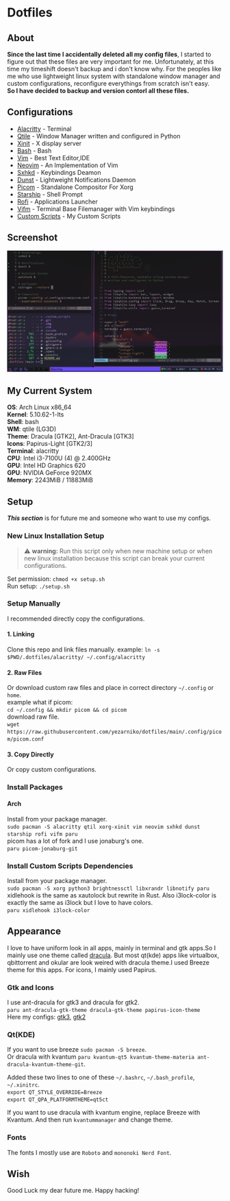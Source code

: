 # Dotfiles

## About

**Since the last time I accidentally deleted all my config files**, I started to figure out that these files are very important for me. Unfortunately, at this time my timeshift doesn't backup and i don't know why. For the peoples like me who use lightweight linux system with standalone window manager and custom configurations, reconfigure everythings from scratch isn't easy.  
**So I have decided to backup and version contorl all these files.**  



## Configurations
- [Alacritty](.config/alacritty/alacritty.yml) - Terminal  
- [Qtile](.config/qtile/config.py) - Window Manager written and configured in Python  
- [Xinit](.xinitrc) - X display server  
- [Bash](.bashrc) - Bash  
- [Vim](.vimrc) - Best Text Editor,IDE  
- [Neovim](.config/nvim/init.vim) - An Implementation of Vim  
- [Sxhkd](.config/sxhkd/sxhkdrc) - Keybindings Deamon  
- [Dunst](.config/dunst/dunstrc) - Lightweight Notifications Daemon  
- [Picom](.config/picom/picom.conf) - Standalone Compositor For Xorg  
- [Starship](.config/starship.toml) - Shell Prompt  
- [Rofi](.config/rofi/config.rasi) - Applications Launcher  
- [Vifm](.config/vifm/vifmrc) - Terminal Base Filemanager with Vim keybindings  
- [Custom Scripts](.custom_scripts) - My Custom Scripts  



## Screenshot
![screenshot1](screenshot.png?raw=true)

## My Current System
**OS**: Arch Linux x86_64  
**Kernel**: 5.10.62-1-lts  
**Shell**: bash  
**WM**: qtile (LG3D)  
**Theme**: Dracula [GTK2], Ant-Dracula [GTK3]  
**Icons**: Papirus-Light [GTK2/3]  
**Terminal**: alacritty  
**CPU**: Intel i3-7100U (4) @ 2.400GHz  
**GPU**: Intel HD Graphics 620  
**GPU**: NVIDIA GeForce 920MX  
**Memory**: 2243MiB / 11883MiB  

## Setup
***This section*** is for future me and someone who want to use my configs.

### New Linux Installation Setup

>:warning: **warning:** Run this script only when new machine setup or when new linux installation because this script can break your current configurations.

Set permission: `chmod +x setup.sh`  
Run setup: `./setup.sh`  

### Setup Manually
I recommended directly copy the configurations.
#### 1. Linking
Clone this repo and link files manually. example: `ln -s $PWD/.dotfiles/alacritty/ ~/.config/alacritty`
#### 2. Raw Files
Or download custom raw files and place in correct directory `~/.config` or `home`.  
example what if picom:  
`cd ~/.config && mkdir picom && cd picom`  
download raw file.  
`wget https://raw.githubusercontent.com/yezarniko/dotfiles/main/.config/picom/picom.conf`
#### 3. Copy Directly
Or copy custom configurations.  

### Install Packages
#### Arch
  Install from your package manager.  
  `sudo pacman -S alacritty qtil xorg-xinit vim neovim sxhkd dunst starship rofi vifm paru`  
  picom has a lot of fork and I use jonaburg's one.  
  `paru picom-jonaburg-git`  


### Install Custom Scripts Dependencies

Install from your package manager.  
`sudo pacman -S xorg python3 brightnessctl libxrandr libnotify paru`  
xidlehook is the same as xautolock but rewrite in Rust. Also i3lock-color is exactly the same as i3lock but I love to have colors.  
`paru xidlehook i3lock-color`  


## Appearance
I love to have uniform look in all apps, mainly in terminal and gtk apps.So I mainly use one theme called [dracula](https://draculatheme.com/).
But most qt(kde) apps like virtualbox, qbittorrent and okular are look weired with dracula theme.I used Breeze theme for this apps.
For icons, I mainly used Papirus.

### Gtk and Icons
I use ant-dracula for gtk3 and dracula for gtk2.  
`paru ant-dracula-gtk-theme dracula-gtk-theme papirus-icon-theme`  
Here my configs:  [gtk3](.config/gtk-3.0/settings.ini), [gtk2](https://github.com/yezarniko/dotfiles/blob/main/.gtkrc-2.0)
### Qt(KDE)
If you want to use breeze `sudo pacman -S breeze`.  
Or dracula with kvantum `paru kvantum-qt5 kvantum-theme-materia ant-dracula-kvantum-theme-git`.  

Added these two lines to one of these `~/.bashrc`, `~/.bash_profile`, `~/.xinitrc`.  
`export QT_STYLE_OVERRIDE=Breeze`  
`export QT_QPA_PLATFORMTHEME=qt5ct`  

If you want to use dracula with kvantum engine, replace Breeze with Kvantum. And then run `kvantummanager` and change theme.

### Fonts
The fonts I mostly use are `Roboto` and `mononoki Nerd Font`.

## Wish
Good Luck my dear future me. Happy hacking!
